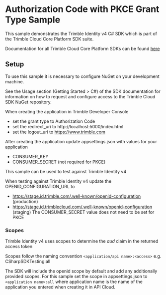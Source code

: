 
# Authorization Code with PKCE Grant Type Sample

This sample demonstrates the Trimble Identity v4 C# SDK which is part of the Trimble Cloud Core Platform SDK suite.

Documentation for all Trimble Cloud Core Platform SDKs can be found [here](https://api-stg.trimble.com/t/trimble.com/sdk_documentation/1.0/index.html)

## Setup

To use this sample it is necessary to configure NuGet on your development machine.

See the Usage section (Getting Started > C#) of the SDK documentation for information on how to request and configure access to the Trimble Cloud SDK NuGet repository.

When creating the application in Trimble Developer Console
- set the grant type to Authorization Code
- set the redirect_uri to http://localhost:5000/index.html
- set the logout_uri to https://www.trimble.com

After creating the application update appsettings.json with values for your application
- CONSUMER_KEY
- CONSUMER_SECRET (not required for PKCE)

This sample can be used to test against Trimble Identity v4

When testing against Trimble Identity v4 update the OPENID_CONFIGURATION_URL to
- https://stage.id.trimble.com/.well-known/openid-configuration (production)
- https://stage.id.trimblecloud.com/.well-known/openid-configuration (staging)
The CONSUMER_SECRET value does not need to be set for PKCE

### Scopes
Trimble Identity v4 uses scopes to determine the *aud* claim in the returned access token

Scopes follow the naming convention `<application/api name>:<access>`
e.g. CSharpSDKTesting:all

The SDK will include the openid scope by default and add any additionally provided scopes. For this sample set the scope in appsettings.json to `<application name>:all` where application name is the name of the application you entered when creating it in API Cloud.